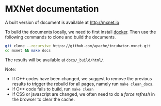 # MXNet documentation

A built version of document is available at http://mxnet.io

To build the documents locally, we need to first install [docker](docker.com).
Then use the following commands to clone and
build the documents.

```bash
git clone --recursive https://github.com/apache/incubator-mxnet.git
cd mxnet && make docs
```

The results will be available at `docs/_build/html/`.

Note:

- If C++ codes have been changed, we suggest to remove the previous results to
  trigger the rebuild for all pages, namely run `make clean_docs`.
- If C++ code fails to build, run `make clean`
- If CSS or javascript are changed, we often need to do a *force refresh* in the
  browser to clear the cache.
